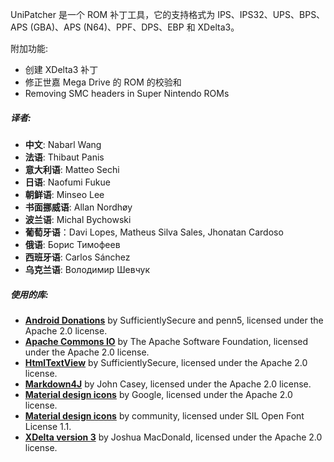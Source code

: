 UniPatcher 是一个 ROM 补丁工具，它的支持格式为 IPS、IPS32、UPS、BPS、APS (GBA)、APS (N64)、PPF、DPS、EBP 和 XDelta3。

附加功能:

- 创建 XDelta3 补丁
- 修正世嘉 Mega Drive 的 ROM 的校验和
- Removing SMC headers in Super Nintendo ROMs

##### 译者:

- **中文**: Nabarl Wang
- **法语**: Thibaut Panis
- **意大利语**: Matteo Sechi
- **日语**: Naofumi Fukue
- **朝鲜语**: Minseo Lee
- **书面挪威语**: Allan Nordhøy
- **波兰语**: Michal Bychowski
- **葡萄牙语**：Davi Lopes, Matheus Silva Sales, Jhonatan Cardoso
- **俄语**: Борис Тимофеев
- **西班牙语**: Carlos Sánchez
- **乌克兰语**: Володимир Шевчук

##### 使用的库:

- [**Android Donations**](https://github.com/penn5/donations) by SufficientlySecure and penn5, licensed under the Apache 2.0 license.
- [**Apache Commons IO**](https://commons.apache.org/proper/commons-io/) by The Apache Software Foundation, licensed under the Apache 2.0 license.
- [**HtmlTextView**](https://github.com/SufficientlySecure/html-textview) by SufficientlySecure, licensed under the Apache 2.0 license.
- [**Markdown4J**](https://github.com/jdcasey/markdown4j) by John Casey, licensed under the Apache 2.0 license.
- [**Material design icons**](https://github.com/google/material-design-icons) by Google, licensed under the Apache 2.0 license.
- [**Material design icons**](https://materialdesignicons.com) by community, licensed under SIL Open Font License 1.1.
- [**XDelta version 3**](https://github.com/jmacd/xdelta) by Joshua MacDonald, licensed under the Apache 2.0 license.